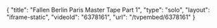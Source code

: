 {
    "title": "Fallen Berlin Paris Master Tape Part 1",
    "type": "solo",
    "layout": "iframe-static",
    "videoId": "6378161",
    "url": "\/tvpembed\/6378161"
}